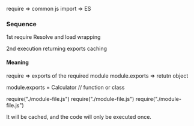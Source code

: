 require => common js
import => ES

### Sequence

1st
require
Resolve and load
wrapping

2nd
execution
returning exports
caching

#### Meaning
require => exports of the required module
module.exports => retutn object

module.exports = Calculator // function or class


require("./module-file.js")
require("./module-file.js")
require("./module-file.js")

It will be cached, and the code will only be executed once.
